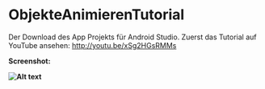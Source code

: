 # ObjekteAnimierenTutorial
Der Download des App Projekts für Android Studio.
Zuerst das Tutorial auf YouTube ansehen: http://youtu.be/xSg2HGsRMMs

<b> Screenshot: <b/>

![Alt text](http://s04.justpaste.it/files/justpaste/d224/a9151321/file14.png "Das Android Männchen verschwindet mit einer Animation aus dem Bild, wenn man den Button drückt.")


